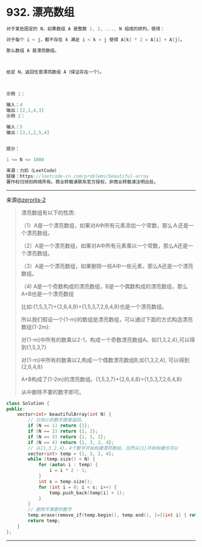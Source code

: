 # 932. 漂亮数组

```c++
对于某些固定的 N，如果数组 A 是整数 1, 2, ..., N 组成的排列，使得：

对于每个 i < j，都不存在 k 满足 i < k < j 使得 A[k] * 2 = A[i] + A[j]。

那么数组 A 是漂亮数组。

 

给定 N，返回任意漂亮数组 A（保证存在一个）。

 

示例 1：

输入：4
输出：[2,1,4,3]
示例 2：

输入：5
输出：[3,1,2,5,4]
 

提示：

1 <= N <= 1000

来源：力扣（LeetCode）
链接：https://leetcode-cn.com/problems/beautiful-array
著作权归领扣网络所有。商业转载请联系官方授权，非商业转载请注明出处。
```

---

来源[@zerorlis-2](https://leetcode-cn.com/problems/beautiful-array/solution/piao-liang-shu-zu-de-yi-xie-xing-zhi-bing-qie-ji-y/)

>漂亮数组有以下的性质:
>
>（1）A是一个漂亮数组，如果对A中所有元素添加一个常数，那么Ａ还是一个漂亮数组。
>
>（2）A是一个漂亮数组，如果对A中所有元素乘以一个常数，那么A还是一个漂亮数组。
>
>（3）A是一个漂亮数组，如果删除一些A中一些元素，那么A还是一个漂亮数组。
>
>（4) A是一个奇数构成的漂亮数组，B是一个偶数构成的漂亮数组，那么A+B也是一个漂亮数组
>
>比如:{1,5,3,7}+{2,6,4,8}={1,5,3,7,2,6,4,8}也是一个漂亮数组。
>
>所以我们假设一个{1-m}的数组是漂亮数组，可以通过下面的方式构造漂亮数组{1-2m}:
>
>对{1-m}中所有的数乘以2-1，构成一个奇数漂亮数组A。如{1,3,2,4},可以得到{1,5,3,7}
>
>对{1-m}中所有的数乘以2,构成一个偶数漂亮数组B,如{1,3,2,4}, 可以得到{2,6,4,8}
>
>A+B构成了{1-2m}的漂亮数组。{1,5,3,7}+{2,6,4,8}={1,5,3,7,2,6,4,8}
>
>从中删除不要的数字即可。

```c++
class Solution {
public:
    vector<int> beautifulArray(int N) {
        // 比较小的数字直接返回。
        if (N == 1) return {1};
        if (N == 2) return {1, 2};
        if (N == 3) return {1, 3, 2};
        if (N == 4) return {1, 3, 2, 4};
        // 从{1,3,2,4}，4个数字开始构建漂亮数组，当然从{1}开始构建也可以
        vector<int> temp = {1, 3, 2, 4};
        while (temp.size() < N) {
            for (auto& i : temp) {
                i = i * 2 - 1;
            }
            int s = temp.size();
            for (int i = 0; i < s; i++) {
                temp.push_back(temp[i] + 1);
            }
        }
        // 删除不需要的数字
        temp.erase(remove_if(temp.begin(), temp.end(), [=](int i) { return i > N; }), temp.end());
        return temp;
    }
};

```

---

